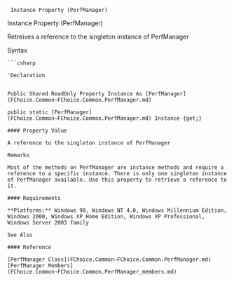 ﻿     Instance Property (PerfManager)                                                   

Instance Property (PerfManager)

Retreives a reference to the singleton instance of PerfManager

Syntax

```vbnet
```csharp

'Declaration
 

Public Shared ReadOnly Property Instance As [PerfManager](FChoice.Common~FChoice.Common.PerfManager.md)

public static [PerfManager](FChoice.Common~FChoice.Common.PerfManager.md) Instance {get;}

#### Property Value

A reference to the singleton instance of PerfManager

Remarks

Most of the methods on PerfManager are instance methods and require a reference to a specific instance. There is only one singleton instance of PerfManager available. Use this property to retrieve a reference to it.

#### Requirements

**Platforms:** Windows 98, Windows NT 4.0, Windows Millennium Edition, Windows 2000, Windows XP Home Edition, Windows XP Professional, Windows Server 2003 family

See Also

#### Reference

[PerfManager Class](FChoice.Common~FChoice.Common.PerfManager.md)  
[PerfManager Members](FChoice.Common~FChoice.Common.PerfManager_members.md)